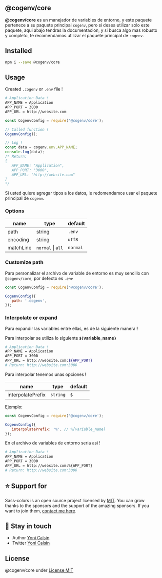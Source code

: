 ## @cogenv/core

**@cogenv/core** es un manejador de variables de entorno, y este paquete pertenece a su paquete principal `cogenv`, pero si desea utilizar solo este paquete, aqui abajo tendras la documentacion, y si busca algo mas robusto y completo, te recomendamos utilizar el paquete principal de `cogenv`.

## Installed

```bash
npm i --save @cogenv/core
```

## Usage

Created `.cogenv` or `.env` file !

```bash
# Application Data !
APP_NAME = Application
APP_PORT = 3000
APP_URL = http://website.com
```

```js
const CogenvConfig = require('@cogenv/core');

// Called function !
CogenvConfig();

// Log !
const data = cogenv.env.APP_NAME;
console.log(data);
/* Return:
{
   APP_NAME: "Application",
   APP_PORT: "3000",
   APP_URL: "http://website.com"
}
*/
```

Si usted quiere agregar tipos a los datos, le redomendamos usar el paquete principal de `cogenv`.

### Options

| name      | type              | default  |
| --------- | ----------------- | -------- |
| path      | string            | `.env`   |
| encoding  | string            | `utf8`   |
| matchLine | `normal` \| `all` | `normal` |

### Customize path

Para personalizar el archivo de variable de entorno es muy sencillo con `@cogenv/core`, por defecto es _`.env`_

```js
const CogenvConfig = require('@cogenv/core');

CogenvConfig({
   path: '.cogenv',
});
```

### Interpolate or expand

Para expandir las variables entre ellas, es de la siguiente manera !

Para interpolar se utiliza lo siguiente **`${`variable_name`}`**

```bash
# Application Data !
APP_NAME = Application
APP_PORT = 3000
APP_URL = http://website.com:${APP_PORT}
# Return: http://website.com:3000
```

Para interpolar tenemos unas opciones !

| name              | type     | default |
| ----------------- | -------- | ------- |
| interpolatePrefix | `string` | `$`     |

Ejemplo:

```js
const CogenvConfig = require('@cogenv/core');

CogenvConfig({
   interpolatePrefix: '%', // %{variable_name}
});
```

En el archivo de variables de entorno seria asi !

```bash
# Application Data !
APP_NAME = Application
APP_PORT = 3000
APP_URL = http://website.com:%{APP_PORT}
# Return: http://website.com:3000
```

## ⭐ Support for

Sass-colors is an open source project licensed by [MIT](LICENSE). You can grow thanks to the sponsors and the support of the amazing sponsors. If you want to join them, [contact me here](mailto:helloyonicb@gmail.com).

## 🎩 Stay in touch

-  Author [Yoni Calsin](https://github.com/yoicalsin)
-  Twitter [Yoni Calsin](https://twitter.com/yoicalsin)

## License

@cogenv/core under [License MIT](LICENSE)
